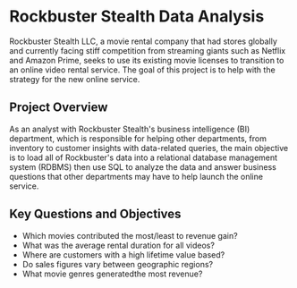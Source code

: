 # Rockbuster Stealth Data Analysis
Rockbuster Stealth LLC, a movie rental company that had stores globally and currently facing stiff competition from streaming giants such as Netflix and Amazon Prime, seeks to use its existing movie licenses to transition to an online video rental service. The goal of this project is to help with the strategy for the new online service.

## Project Overview
As an analyst with Rockbuster Stealth's business intelligence (BI) department, which is responsible for helping other departments, from inventory to customer insights with data-related queries, the main objective is to load all of Rockbuster's data into a relational database management system (RDBMS) then use SQL to analyze the data and answer business questions that other departments may have to help launch the online service.

## Key Questions and Objectives
+ Which movies contributed the most/least to revenue gain?
+ What was the average rental duration for all videos?
+ Where are customers with a high lifetime value based?
+ Do sales figures vary between geographic regions?
+ What movie genres generatedthe most revenue?
